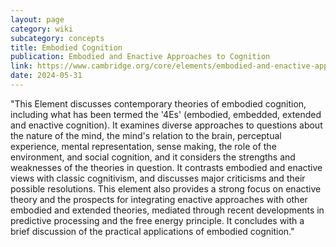 ```yaml
---
layout: page
category: wiki
subcategory: concepts
title: Embodied Cognition
publication: Embodied and Enactive Approaches to Cognition
link: https://www.cambridge.org/core/elements/embodied-and-enactive-approaches-to-cognition/FFAB4E136E12255CD3139A87ECB2DCAD
date: 2024-05-31
---
```


"This Element discusses contemporary theories of embodied cognition, including what has been termed the '4Es' (embodied, embedded, extended and enactive cognition). It examines diverse approaches to questions about the nature of the mind, the mind's relation to the brain, perceptual experience, mental representation, sense making, the role of the environment, and social cognition, and it considers the strengths and weaknesses of the theories in question. It contrasts embodied and enactive views with classic cognitivism, and discusses major criticisms and their possible resolutions. This element also provides a strong focus on enactive theory and the prospects for integrating enactive approaches with other embodied and extended theories, mediated through recent developments in predictive processing and the free energy principle. It concludes with a brief discussion of the practical applications of embodied cognition."

